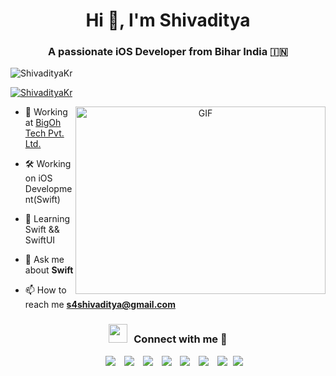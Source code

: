 <h1 align="center">Hi 👋, I'm Shivaditya </h1>
<h3 align="center">A passionate iOS Developer from Bihar India &#127470;&#127475</h3>

<p align="left"> <img src="https://komarev.com/ghpvc/?username=ShivadityaKr&label=Profile%20views&color=0e75b6&style=flat" alt="ShivadityaKr" /> </p>

<p align="left"> <a href="https://twitter.com/shivaditya_kr" target="blank"><img src="https://img.shields.io/twitter/follow/shivaditya_kr?logo=twitter&style=for-the-badge" alt="ShivadityaKr" /></a> </p>

<a target="_blank" align="center">
  <img align="right" top="500" height="300" width="400" alt="GIF" src="https://media.giphy.com/media/SWoSkN6DxTszqIKEqv/giphy.gif">
</a>

- 🔭 Working at <a href="https://www.bigohtech.com/" target="blank">BigOh Tech Pvt. Ltd.</a>

- 🛠 Working on iOS Development(Swift)

- 📝 Learning Swift && SwiftUI

- 💬 Ask me about **Swift**

- 📫 How to reach me **s4shivaditya@gmail.com**

<h3 align="center" > <img src="https://media.giphy.com/media/iY8CRBdQXODJSCERIr/giphy.gif" width="30" height="30" style="margin-right: 10px;">Connect with me 🤝 </h3>

<p align="center">

 <div align="center"  class="icons-social" style="margin-left: 10px;">
        <a style="margin-left: 10px;"  target="_blank" href="https://www.linkedin.com/in/shivaditya-kr-980457206/">
			<img src="https://img.icons8.com/doodle/40/000000/linkedin--v2.png"></a>
        <a style="margin-left: 10px;" target="_blank" href="https://github.com/ShivadityaKr">
		<img src="https://img.icons8.com/doodle/40/000000/github--v1.png"></a>
		<a style="margin-left: 10px;" target="_blank" href="https://stackoverflow.com/users/19082750/shivaditya-kr">
				<img src="https://img.icons8.com/external-tal-revivo-color-tal-revivo/40/000000/external-stack-overflow-is-a-question-and-answer-site-for-professional-logo-color-tal-revivo.png"></a>
	   <a style="margin-left: 10px;" target="_blank" href="https://dev.to/shivadityakr">
					<img src="https://img.icons8.com/external-sketchy-juicy-fish/0.6x/external-blog-online-services-sketchy-sketchy-juicy-fish.png"></a>
        <a style="margin-left: 10px;" target="_blank" href="https://www.instagram.com/shivaditya_sk/?hl=en">
			<img src="https://img.icons8.com/doodle/40/000000/instagram-new--v2.png"></a>
		<a style="margin-left: 10px;" target="_blank" href="https://twitter.com/shivaditya_kr">
			<img src="https://img.icons8.com/doodle/1x/twitter-squared--v2.png" ></a>
		<a style="margin-left: 10px;" target="_blank" href="https://www.youtube.com/channel/UCJOfcDU6f1I2gL99n3fjtBg">
				<img src="https://img.icons8.com/doodle/1x/youtube--v2.png" ></a>
		<a style="margin-left: 5px;" target="_blank" href="">
					<img src="https://img.icons8.com/plasticine/0.5x/resume.png" ></a>
      </div>

</p>
